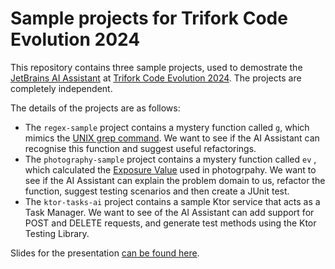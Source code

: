 # Sample projects for Trifork Code Evolution 2024

This repository contains three sample projects, used to demostrate the [JetBrains AI Assistant](https://www.jetbrains.com/ai/) at [Trifork Code Evolution 2024](https://trifork.info/code-evolution-2024). The projects are completely independent.

The details of the projects are as follows:

* The `regex-sample` project contains a mystery function called `g`, which mimics the [UNIX grep command](https://en.wikipedia.org/wiki/Grep). We want to see if the AI Assistant can recognise this function and suggest useful refactorings.
* The `photography-sample` project contains a mystery function called `ev` , which calculated the [Exposure Value](https://en.wikipedia.org/wiki/Exposure_value) used in photogrpahy. We want to see if the AI Assistant can explain the problem domain to us, refactor the function, suggest testing scenarios and then create a JUnit test.
* The `ktor-tasks-ai` project contains a sample Ktor service that acts as a Task Manager. We want to see of the AI Assistant can add support for POST and DELETE requests, and generate test methods using the Ktor Testing Library.

Slides for the presentation [can be found here](https://docs.google.com/presentation/d/13z6x1cvZPbwrPDLUtOmm5bZPuAqs2n_XIARG8iqEsn8/edit?usp=sharing). 

